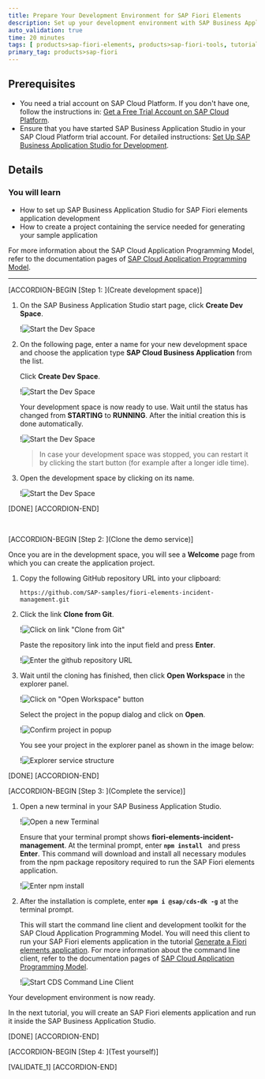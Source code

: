 ```yaml
---
title: Prepare Your Development Environment for SAP Fiori Elements
description: Set up your development environment with SAP Business Application Studio to create an SAP Fiori elements application based on the SAP Cloud Application Programming Model.
auto_validation: true
time: 20 minutes
tags: [ products>sap-fiori-elements, products>sap-fiori-tools, tutorial>beginner, products>sap-fiori, products>sap-business-application-studio, software-product-function>sap-cloud-application-programming-model, products>sap-cloud-platform]
primary_tag: products>sap-fiori
---
```

## Prerequisites
- You need a trial account on SAP Cloud Platform. If you don't have one, follow the instructions in: [Get a Free Trial Account on SAP Cloud Platform](hcp-create-trial-account).
- Ensure that you have started SAP Business Application Studio in your SAP Cloud Platform trial account. For detailed instructions: [Set Up SAP Business Application Studio for Development](appstudio-onboarding).

## Details
### You will learn
- How to set up SAP Business Application Studio for SAP Fiori elements application development
- How to create a project containing the service needed for generating your sample application

For more information about the SAP Cloud Application Programming Model, refer to the documentation pages of [SAP Cloud Application Programming Model](https://cap.cloud.sap/docs/about/).

---

[ACCORDION-BEGIN [Step 1: ](Create development space)]

1. On the SAP Business Application Studio start page, click **Create Dev Space**.

    !![Start the Dev Space](create-dev-space.png)

2. On the following page, enter a name for your new development space and choose the application type **SAP Cloud Business Application** from the list.

    Click **Create Dev Space**.

    !![Start the Dev Space](create-dev-space-BAS.png)

    Your development space is now ready to use. Wait until the status has changed from **STARTING** to **RUNNING**. After the initial creation this is done automatically.

    !![Start the Dev Space](create-dev-space-starting.png)

    >In case your development space was stopped, you can restart it by clicking the start button (for example after a longer idle time).

3. Open the development space by clicking on its name.

    !![Start the Dev Space](open-dev-space.png)

[DONE]
[ACCORDION-END]

&nbsp;

[ACCORDION-BEGIN [Step 2: ](Clone the demo service)]

Once you are in the development space, you will see a **Welcome** page from which you can create the application project.

1. Copy the following GitHub repository URL into your clipboard:

    ```URL
    https://github.com/SAP-samples/fiori-elements-incident-management.git
    ```

2. Click the link **Clone from Git**.

    !![Click on link "Clone from Git"](click-clone-from-git.png)

    Paste the repository link into the input field and press **Enter**.

    !![Enter the github repository URL](enter-github-repository.png)

3. Wait until the cloning has finished, then click **Open Workspace** in the explorer panel.

    !![Click on "Open Workspace" button](open-workspace.png)

    Select the project in the popup dialog and click on **Open**.

    !![Confirm project in popup](open-workspace-popup.png)

    You see your project in the explorer panel as shown in the image below:

    !![Explorer service structure](explorer-project-tree.png)

[DONE]
[ACCORDION-END]

[ACCORDION-BEGIN [Step 3: ](Complete the service)]

1. Open a new terminal in your SAP Business Application Studio.

    !![Open a new Terminal](open-new-terminal.png)

    Ensure that your terminal prompt shows **fiori-elements-incident-management**. At the terminal prompt, enter **`npm install `** and press **Enter**. This command will download and install all necessary modules from the npm package repository required to run the SAP Fiori elements application.

    !![Enter npm install](enter-npm-install.png)

2. After the installation is complete, enter **`npm i @sap/cds-dk -g`** at the terminal prompt.

    This will start the command line client and development toolkit for the SAP Cloud Application Programming Model. You will need this client to run your SAP Fiori elements application in the tutorial [Generate a Fiori elements application](fiori-tools-cap-create-application). For more information about the command line client, refer to the documentation pages of [SAP Cloud Application Programming Model](https://cap.cloud.sap/docs/get-started/).

    !![Start CDS Command Line Client](start-cds-dk.png)

Your development environment is now ready.

In the next tutorial, you will create an SAP Fiori elements application and run it inside the SAP Business Application Studio.

<!---
Comment needed for md update. Can be deleted next time
-->

[DONE]
[ACCORDION-END]

[ACCORDION-BEGIN [Step 4: ](Test yourself)]

[VALIDATE_1]
[ACCORDION-END]
